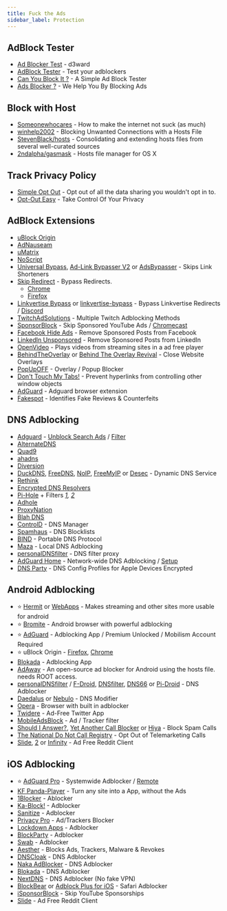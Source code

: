 ```yaml
---
title: Fuck the Ads
sidebar_label: Protection
---
```


## AdBlock Tester
- [Ad Blocker Test](https://d3ward.github.io/toolz/adblock) - d3ward
- [AdBlock Tester](https://adblock-tester.com) - Test your adblockers
- [Can You Block It ?](https://canyoublockit.com) - A Simple Ad Block Tester
- [Ads Blocker ?](https://ads-blocker.com) - We Help You By Blocking Ads

## Block with Host
- [Someonewhocares](https://someonewhocares.org/hosts) - How to make the internet not suck (as much)
- [winhelp2002](https://winhelp2002.mvps.org/hosts.htm) - Blocking Unwanted Connections with a Hosts File
- [StevenBlack/hosts](https://github.com/StevenBlack/hosts) - Consolidating and extending hosts files from several well-curated sources
- [2ndalpha/gasmask](https://github.com/2ndalpha/gasmask) - Hosts file manager for OS X

## Track Privacy Policy
- [Simple Opt Out](https://simpleoptout.com) - Opt out of all the data sharing you wouldn't opt in to.
- [Opt-Out Easy](https://optouteasy.isr.cmu.edu) - Take Control Of Your Privacy

## AdBlock Extensions
- [uBlock Origin](https://github.com/gorhill/uBlock#installation)
- [AdNauseam](https://adnauseam.io/)
- [uMatrix](https://github.com/gorhill/uMatrix#umatrix)
- [NoScript](https://noscript.net/getit/)
- [Universal Bypass](https://universal-bypass.org/), [Ad-Link Bypasser V2](https://thebypasser.com/versions/version2.html) or [AdsBypasser](https://adsbypasser.github.io/) - Skips Link Shorteners
- [Skip Redirect](https://github.com/sblask/webextension-skip-redirect) - Bypass Redirects.
  - [Chrome](https://chrome.google.com/webstore/detail/skip-redirect/jaoafjdoijdconemdmodhbfpianehlon)
  - [Firefox](https://addons.mozilla.org/en-US/firefox/addon/skip-redirect/)
- [Linkvertise Bypass](https://greasyfork.org/en/scripts/409156-linkvertise-bypass) or [linkvertise-bypass](https://github.com/2Kernel/linkvertise-bypass) - Bypass Linkvertise Redirects / [Discord](https://discord.gg/cRmb8PrFdS)
- [TwitchAdSolutions](https://github.com/pixeltris/TwitchAdSolutions) - Multiple Twitch Adblocking Methods
- [SponsorBlock](https://sponsor.ajay.app/) - Skip Sponsored YouTube Ads / [Chromecast](https://github.com/nichobi/sponsorblockcast)
- [Facebook Hide Ads](https://greasyfork.org/en/scripts/404309-facebook-hide-ads-a-k-a-sponsored-posts) - Remove Sponsored Posts from Facebook
- [LinkedIn Unsponsored](https://greasyfork.org/en/scripts/379003-linkedin-unsponsored) - Remove Sponsored Posts from LinkedIn
- [OpenVideo](https://openvideofs.github.io) - Plays videos from streaming sites in a ad free player
- [BehindTheOverlay](https://github.com/NicolaeNMV/BehindTheOverlay) or [Behind The Overlay Revival](https://addons.mozilla.org/en-US/firefox/addon/behind-the-overlay-revival/) - Close Website Overlays
- [PopUpOFF](https://romanisthere.github.io/PopUpOFF-Website/index.html) - Overlay / Popup Blocker
- [Don't Touch My Tabs!](https://addons.mozilla.org/en-US/firefox/user/12781645/) - Prevent hyperlinks from controlling other window objects
- [AdGuard](https://github.com/AdguardTeam/AdguardBrowserExtension#installation) - Adguard browser extension
- [Fakespot](https://www.fakespot.com/) - Identifies Fake Reviews & Counterfeits

## DNS Adblocking

- [Adguard](https://adguard.com/en/adguard-dns/overview.html) - [Unblock Search Ads](https://filters.adtidy.org/extension/chromium/filters/10.txt) / [Filter](https://github.com/hl2guide/Filterlist-for-AdGuard)
- [AlternateDNS](https://alternate-dns.com/index.php)
- [Quad9](https://quad9.net/)
- [ahadns](https://ahadns.com/)
- [Diversion](https://diversion.ch/)
- [DuckDNS](https://www.duckdns.org/), [FreeDNS](https://freedns.afraid.org/), [NoIP](https://www.noip.com/), [FreeMyIP](https://freemyip.com/) or [Desec](https://desec.io/) - Dynamic DNS Service
- [Rethink](https://rethinkdns.com/)
- [Encrypted DNS Resolvers](https://www.privacytools.io/providers/dns/)
- [Pi-Hole](https://pi-hole.net/) + Filters _[1](https://firebog.net/), [2](https://ftpihole.com/)_
- [Adhole](https://adhole.org/)
- [ProxyNation](https://www.proxynation.org/)
- [Blah DNS](https://blahdns.com/)
- [ControlD](https://controld.com/) - DNS Manager
- [Spamhaus](https://www.spamhaus.org/) - DNS Blocklists
- [BIND](https://gitlab.isc.org/isc-projects/bind9) - Portable DNS Protocol
- [Maza](https://maza-ad-blocking.andros.dev/) - Local DNS Adblocking
- [personalDNSfilter](https://zenz-solutions.de/personaldnsfilter/) - DNS filter proxy
- [AdGuard Home](https://github.com/AdguardTeam/AdGuardHome/wiki/Docker) - Network-wide DNS Adblocking / [Setup](https://github.com/klutchell/balena-adguard)
- [DNS Party](https://encrypted-dns.party/) - DNS Config Profiles for Apple Devices Encrypted

## Android Adblocking

- ⭐ [Hermit](https://play.google.com/store/apps/details?id=com.chimbori.hermitcrab) or [WebApps](https://github.com/tobykurien/WebApps/) - Makes streaming and other sites more usable for android
- ⭐ [Bromite](https://www.bromite.org/) - Android browser with powerful adblocking
- ⭐ [AdGuard](https://forum.mobilism.org/search.php?keywords=adguard&terms=all&author=&sc=1&sf=titleonly&sr=topics&sk=t&sd=d&st=0&ch=25&t=0&submit=Search) - Adblocking App / Premium Unlocked / Mobilism Account Required
- ⭐ uBlock Origin - [Firefox](https://addons.mozilla.org/en-US/firefox/addon/ublock-origin/), [Chrome](https://chrome.google.com/webstore/detail/ublock-origin/cjpalhdlnbpafiamejdnhcphjbkeiagm)
- [Blokada](https://blokada.org/) - Adblocking App
- [AdAway](https://adaway.org/) - An open-source ad blocker for Android using the hosts file. needs ROOT access.
- [personalDNSfilter](https://www.zenz-solutions.de/personaldnsfilter-wp/) / [F-Droid](https://f-droid.org/packages/dnsfilter.android), [DNSfilter](https://f-droid.org/en/packages/dnsfilter.android/), [DNS66](https://f-droid.org/en/packages/org.jak_linux.dns66/) or [Pi-Droid](https://f-droid.org/en/packages/friimaind.piholedroid/) - DNS Adblocker
- [Daedalus](https://play.google.com/store/apps/details?id=org.itxtech.daedalus) or [Nebulo](https://git.frostnerd.com/PublicAndroidApps/smokescreen/-/blob/master/README.md) - DNS Modifier
- [Opera](https://www.opera.com/mobile/opera-for-android) - Browser with built in adblocker
- [Twidere](https://github.com/TwidereProject/Twidere-Android) - Ad-Free Twitter App
- [MobileAdsBlock](https://gitlab.com/Shub_/mobile-ads-block/-/raw/master/list) - Ad / Tracker filter
- [Should I Answer?](http://www.shouldianswer.net/), [Yet Another Call Blocker](https://gitlab.com/xynngh/YetAnotherCallBlocker) or [Hiya](https://www.hiya.com/) - Block Spam Calls
- [The National Do Not Call Registry](https://www.donotcall.gov/) - Opt Out of Telemarketing Calls
- [Slide](https://play.google.com/store/apps/details?id=me.ccrama.redditslide), [2](https://f-droid.org/en/packages/me.ccrama.redditslide/) or [Infinity](https://f-droid.org/en/packages/ml.docilealligator.infinityforreddit/) - Ad Free Reddit Client

## iOS Adblocking

- ⭐ [AdGuard Pro](https://forum.mobilism.org/search.php?keywords=AdGuard+Pro&sr=topics&sf=titleonly) - Systemwide Adblocker / [Remote](https://apps.apple.com/app/apple-store/id1543143740)
- [KF Panda-Player](https://apps.apple.com/us/app/kfpanda-player/id1460792262) - Turn any site into a App, without the Ads
- [1Blocker](https://1blocker.com/) - Ablocker
- [Ka-Block!](http://kablock.com/) - Adblocker
- [Sanitize](https://apps.apple.com/ca/app/sanitize-ad-blocker/id1048309542) - Adblocker
- [Privacy Pro](https://apps.apple.com/ca/app/privacy-pro-smartvpn/id1057771839) - Ad/Trackers Blocker
- [Lockdown Apps](https://apps.apple.com/dk/app/lockdown-apps/id1469783711) - Adblocker
- [BlockParty](https://github.com/krishkumar/BlockParty) - Adblocker
- [Swab](http://swabthe.com/) - Adblocker
- [Aesther](https://aesther.net/) - Blocks Ads, Trackers, Malware &amp; Revokes
- [DNSCloak](https://apps.apple.com/us/app/dnscloak-secure-dns-client/id1452162351) - DNS Adblocker
- [Naka AdBlocker](https://apps.apple.com/ca/app/naka-adblocker/id1525185489) - DNS Adblocker
- [Blokada](https://apps.apple.com/ca/app/blokada/id1508341781) - DNS Adblocker
- [NextDNS](https://apps.apple.com/ca/app/nextdns/id1463342498) - DNS Adblocker (No fake VPN)
- [BlockBear](https://apps.apple.com/ca/app/blockbear/id1023924541) or [Adblock Plus for iOS](https://gitlab.com/eyeo/adblockplus/adblock-plus-for-safari) - Safari Adblocker
- [iSponsorBlock](https://github.com/Galactic-Dev/iSponsorBlock) - Skip YouTube Sponsorships
- [Slide](https://apps.apple.com/us/app/slide-for-reddit/id1260626828) - Ad Free Reddit Client
